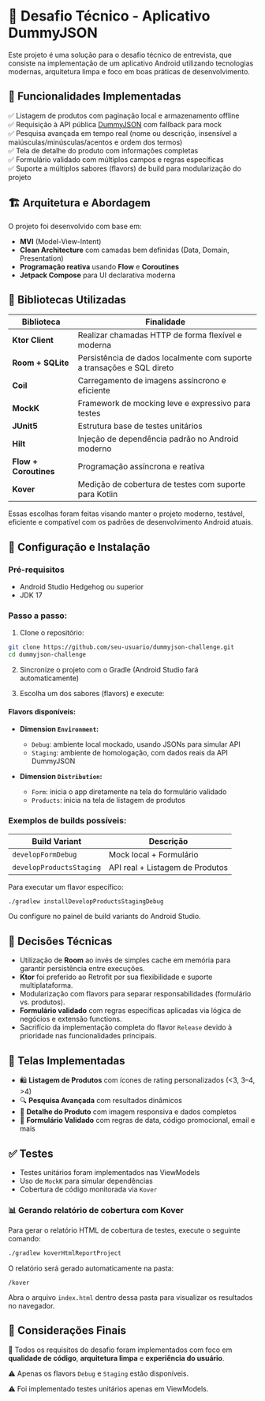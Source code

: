 # 📱 Desafio Técnico - Aplicativo DummyJSON

Este projeto é uma solução para o desafio técnico de entrevista, que consiste na implementação de um aplicativo Android utilizando tecnologias modernas, arquitetura limpa e foco em boas práticas de desenvolvimento.

## 🧩 Funcionalidades Implementadas

✅ Listagem de produtos com paginação local e armazenamento offline\
✅ Requisição à API pública [DummyJSON](https://dummyjson.com/docs/products) com fallback para mock\
✅ Pesquisa avançada em tempo real (nome ou descrição, insensível a maiúsculas/minúsculas/acentos e ordem dos termos)\
✅ Tela de detalhe do produto com informações completas\
✅ Formulário validado com múltiplos campos e regras específicas\
✅ Suporte a múltiplos sabores (flavors) de build para modularização do projeto

## 🏗️ Arquitetura e Abordagem

O projeto foi desenvolvido com base em:

- **MVI** (Model-View-Intent)
- **Clean Architecture** com camadas bem definidas (Data, Domain, Presentation)
- **Programação reativa** usando **Flow** e **Coroutines**
- **Jetpack Compose** para UI declarativa moderna

## 🧪 Bibliotecas Utilizadas

| Biblioteca            | Finalidade                                                             |
| --------------------- | ---------------------------------------------------------------------- |
| **Ktor Client**       | Realizar chamadas HTTP de forma flexível e moderna                     |
| **Room + SQLite**     | Persistência de dados localmente com suporte a transações e SQL direto |
| **Coil**              | Carregamento de imagens assíncrono e eficiente                         |
| **MockK**             | Framework de mocking leve e expressivo para testes                     |
| **JUnit5**            | Estrutura base de testes unitários                                     |
| **Hilt**              | Injeção de dependência padrão no Android moderno                       |
| **Flow + Coroutines** | Programação assíncrona e reativa                                       |
| **Kover**             | Medição de cobertura de testes com suporte para Kotlin                 |

Essas escolhas foram feitas visando manter o projeto moderno, testável, eficiente e compatível com os padrões de desenvolvimento Android atuais.

## 🔧 Configuração e Instalação

### Pré-requisitos

- Android Studio Hedgehog ou superior
- JDK 17

### Passo a passo:

1. Clone o repositório:

```bash
git clone https://github.com/seu-usuario/dummyjson-challenge.git
cd dummyjson-challenge
```

2. Sincronize o projeto com o Gradle (Android Studio fará automaticamente)

3. Escolha um dos sabores (flavors) e execute:

#### Flavors disponíveis:

- **Dimension **`Environment`**:**

  - `Debug`: ambiente local mockado, usando JSONs para simular API
  - `Staging`: ambiente de homologação, com dados reais da API DummyJSON

- **Dimension **`Distribution`**:**

  - `Form`: inicia o app diretamente na tela do formulário validado
  - `Products`: inicia na tela de listagem de produtos

### Exemplos de builds possíveis:

| Build Variant            | Descrição                       |
| ------------------------ | ------------------------------- |
| `developFormDebug`       | Mock local + Formulário         |
| `developProductsStaging` | API real + Listagem de Produtos |

Para executar um flavor específico:

```bash
./gradlew installDevelopProductsStagingDebug
```

Ou configure no painel de build variants do Android Studio.

## 🤔 Decisões Técnicas

- Utilização de **Room** ao invés de simples cache em memória para garantir persistência entre execuções.
- **Ktor** foi preferido ao Retrofit por sua flexibilidade e suporte multiplataforma.
- Modularização com flavors para separar responsabilidades (formulário vs. produtos).
- **Formulário validado** com regras específicas aplicadas via lógica de negócios e extensão functions.
- Sacrifício da implementação completa do flavor `Release` devido à prioridade nas funcionalidades principais.

## 📸 Telas Implementadas

- 🛍️ **Listagem de Produtos** com ícones de rating personalizados (<3, 3–4, >4)
- 🔍 **Pesquisa Avançada** com resultados dinâmicos
- 🧾 **Detalhe do Produto** com imagem responsiva e dados completos
- 📝 **Formulário Validado** com regras de data, código promocional, email e mais

## ✅ Testes

- Testes unitários foram implementados nas ViewModels
- Uso de `MockK` para simular dependências
- Cobertura de código monitorada via `Kover`

### 📊 Gerando relatório de cobertura com Kover

Para gerar o relatório HTML de cobertura de testes, execute o seguinte comando:

```bash
./gradlew koverHtmlReportProject
```

O relatório será gerado automaticamente na pasta:

```
/kover
```

Abra o arquivo `index.html` dentro dessa pasta para visualizar os resultados no navegador.

## 💬 Considerações Finais

🎯 Todos os requisitos do desafio foram implementados com foco em **qualidade de código**, **arquitetura limpa** e **experiência do usuário**.

⚠️ Apenas os flavors `Debug` e `Staging` estão disponíveis.

⚠️ Foi implementado testes unitários apenas em ViewModels.

